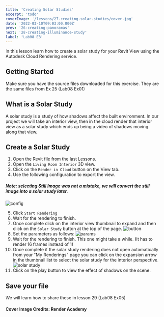 ```yaml
---
title: 'Creating Solar Studies'
excerpt: 'todo'
coverImage: '/lessons/27-creating-solar-studies/cover.jpg'
date: '2022-03-10T09:03:00.000Z'
prev: '26-creating-panoramas'
next: '28-creating-illuminance-study'
label: 'Lab08 E3'
---
```


In this lesson learn how to create a solar study for your Revit View using the Autodesk Cloud Rendering service.

## Getting Started

Make sure you have the source files downloaded for this exercise. They are the same files from Ex 25 (Lab08 Ex01)

## What is a Solar Study

A solar study is a study of how shadows affect the built environment. In our project we will take an interior view, then in the cloud render that interior view as a solar study which ends up being a video of shadows moving along that view.

## Create a Solar Study

1. Open the Revit file from the last Lessons.
2. Open the ``Living Room Interior`` 3D view.
3. Click on the ``Render in Cloud`` button on the View tab.
4. Use the following configuration to export the view.
##### Note: selecting Still Image was not a mistake, we will convert the still image into a solar study later.
![config](/lessons/27-creating-solar-studies/configuration.png)

5. Click ``Start Rendering``
6. Wait for the rendering to finish.
7. Once complete click on the interior view thumbnail to expand and then click on the ``Solar Study`` button at the top of the page.
![button](/lessons/27-creating-solar-studies/solar-study-button.png)
8. Set the parameters as follows:
![params](/lessons/27-creating-solar-studies/parameters.png)
9. Wait for the rendering to finish. This one might take a while. (It has to render 16 frames instead of 1)
10. Once complete if the solar study rendering does not open automatically from your "My Renderings" page you can click on the expansion arrow in the thumbnail list to select the solar study for the interior perspective.
![solar study](/lessons/27-creating-solar-studies/solar-study.png)
11. Click on the play button to view the effect of shadows on the scene.

## Save your file

We will learn how to share these in lesson 29 (Lab08 Ex05)

#### Cover Image Credits: Render Academy